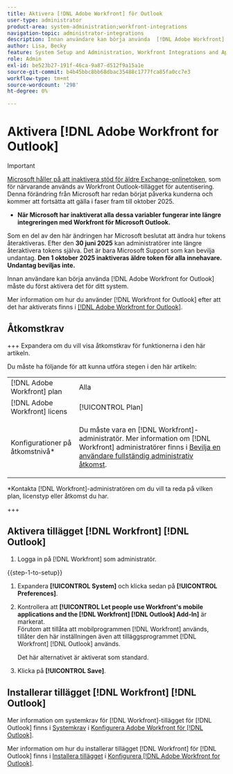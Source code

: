 ```yaml
---
title: Aktivera [!DNL Adobe Workfront] för Outlook
user-type: administrator
product-area: system-administration;workfront-integrations
navigation-topic: administrator-integrations
description: Innan användare kan börja använda  [!DNL Adobe Workfront]  för Outlook måste du först aktivera det för ditt system.
author: Lisa, Becky
feature: System Setup and Administration, Workfront Integrations and Apps
role: Admin
exl-id: be523b27-191f-46ca-9a87-d512f9a15a1e
source-git-commit: b4b45bbc8bb68dbac35488c1777fca85fa0cc7e3
workflow-type: tm+mt
source-wordcount: '298'
ht-degree: 0%

---
```


# Aktivera [!DNL Adobe Workfront for Outlook]

>[!IMPORTANT]
>
>[Microsoft håller på att inaktivera stöd för äldre Exchange-onlinetoken](https://learn.microsoft.com/en-us/office/dev/add-ins/outlook/faq-nested-app-auth-outlook-legacy-tokens), som för närvarande används av Workfront Outlook-tillägget för autentisering. Denna förändring från Microsoft har redan börjat påverka kunderna och kommer att fortsätta att gälla i faser fram till oktober 2025.
>
>* **När Microsoft har inaktiverat alla dessa variabler fungerar inte längre integreringen med Workfront för Microsoft Outlook.**
>
>Som en del av den här ändringen har Microsoft beslutat att ändra hur tokens återaktiveras. Efter den **30 juni 2025** kan administratörer inte längre återaktivera tokens själva. Det är bara Microsoft Support som kan bevilja undantag. **Den 1 oktober 2025 inaktiveras äldre token för alla innehavare. Undantag beviljas inte.**


Innan användare kan börja använda [!DNL Adobe Workfront for Outlook] måste du först aktivera det för ditt system.

Mer information om hur du använder [!DNL Workfront for Outlook] efter att det har aktiverats finns i [[!DNL Adobe Workfront for Outlook]](../../workfront-integrations-and-apps/using-workfront-with-outlook/workfront-for-outlook.md).

## Åtkomstkrav

+++ Expandera om du vill visa åtkomstkrav för funktionerna i den här artikeln.

Du måste ha följande för att kunna utföra stegen i den här artikeln:

<table style="table-layout:auto"> 
 <col> 
 <col> 
 <tbody> 
  <tr> 
   <td role="rowheader">[!DNL Adobe Workfront] plan</td> 
   <td>Alla</td> 
  </tr> 
  <tr> 
   <td role="rowheader">[!DNL Adobe Workfront] licens</td> 
   <td>[!UICONTROL Plan]</td> 
  </tr> 
  <tr> 
   <td role="rowheader">Konfigurationer på åtkomstnivå*</td> 
   <td> <p>Du måste vara en [!DNL Workfront]-administratör. Mer information om [!DNL Workfront] administratörer finns i <a href="../../administration-and-setup/add-users/configure-and-grant-access/grant-a-user-full-administrative-access.md" class="MCXref xref">Bevilja en användare fullständig administrativ åtkomst</a>.</p> </td> 
  </tr> 
 </tbody> 
</table>

&#42;Kontakta [!DNL Workfront]-administratören om du vill ta reda på vilken plan, licenstyp eller åtkomst du har.

+++

## Aktivera tillägget [!DNL Workfront] [!DNL Outlook]

1. Logga in på [!DNL Workfront] som administratör.

{{step-1-to-setup}}

1. Expandera **[!UICONTROL System]** och klicka sedan på **[!UICONTROL Preferences]**.

1. Kontrollera att **[!UICONTROL Let people use Workfront's mobile applications and the [!DNL Workfront] [!DNL Outlook] Add-In]** är markerat.\
   Förutom att tillåta att mobilprogrammen [!DNL Workfront] används, tillåter den här inställningen även att tilläggsprogrammet [!DNL Workfront] [!DNL Outlook] används.

   Det här alternativet är aktiverat som standard.

1. Klicka på **[!UICONTROL Save]**.

## Installerar tillägget [!DNL Workfront] [!DNL Outlook]

Mer information om systemkrav för [!DNL Workfront]-tillägget för [!DNL Outlook] finns i [Systemkrav](../../workfront-integrations-and-apps/using-workfront-with-outlook/set-up-workfront-for-outlook.md#system-requirements-and-prerequisites) i [Konfigurera Adobe Workfront för  [!DNL Outlook]](../../workfront-integrations-and-apps/using-workfront-with-outlook/set-up-workfront-for-outlook.md).

Mer information om hur du installerar tillägget [!DNL Workfront] för [!DNL Outlook] finns i [Installera tillägget](../../workfront-integrations-and-apps/using-workfront-with-outlook/set-up-workfront-for-outlook.md#downloading-and-installing-the-add-in) i [Konfigurera [!DNL Adobe Workfront for Outlook]](../../workfront-integrations-and-apps/using-workfront-with-outlook/set-up-workfront-for-outlook.md).
